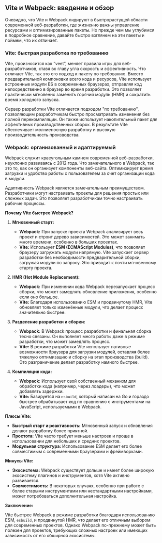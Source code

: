 ## Vite и Webpack: введение и обзор
Очевидно, что Vite и Webpack лидируют в быстрорастущей области современной веб-разработки, где жизненно важны управление ресурсами и оптимизированные пакеты. Но прежде чем мы углубимся в подробное сравнение, давайте быстро взглянем на эти пакеты и поймем, что их отличает.

### Vite: быстрая разработка по требованию
Vite, произносится как “veet”, меняет правила игры для веб-разработчиков, ставя во главу угла скорость и эффективность. Что отличает Vite, так это его подход к пакету по требованию. Вместо предварительной компоновки всего кода и ресурсов, Vite использует встроенные модули ES в современных браузерах, отправляя код непосредственно в браузер во время разработки. Это позволяет практически мгновенно заменить горячий модуль (HMR) и сократить время холодного запуска.

Сервер разработки Vite отличается подходом "по требованию", позволяющим разработчикам быстро просматривать изменения без полной перекомпиляции. Он также использует накопительный пакет для эффективных производственных сборок. В результате Vite обеспечивает молниеносную разработку и высокую производительность производства.

### Webpack: организованный и адаптируемый
Webpack служит краеугольным камнем современной веб-разработки, неуклонно развиваясь с 2012 года. Что замечательного в Webpack, так это то, как он организует компоненты веб-сайта. Оптимизирует время загрузки и удобство работы с пользователем за счет организации кода в модули.

Адаптивность Webpack является замечательным преимуществом. Разработчики могут настраивать проекты для решения простых или сложных задач. Это позволяет разработчикам точно настраивать рабочие процессы.


**Почему Vite быстрее Webpack?**

1. **Мгновенный старт:**
   - **Webpack:** При запуске проекта Webpack анализирует весь проект и строит дерево зависимостей. Это может занимать много времени, особенно в больших проектах.
   - **Vite:** Использует **ESM (ECMAScript Modules)**, что позволяет браузеру загружать модули напрямую. Vite запускает сервер разработки без необходимости предварительной сборки, загружая модули по запросу. Это приводит к почти мгновенному старту проекта.

2. **HMR (Hot Module Replacement):**
   - **Webpack:** При изменении кода Webpack перезапускает процесс сборки, что может замедлять обновление приложения, особенно если оно большое.
   - **Vite:** Благодаря использованию ESM и продвинутому HMR, Vite обновляет только изменённые модули, что делает процесс значительно быстрее.

3. **Разделение разработки и сборки:**
   - **Webpack:** В Webpack процесс разработки и финальная сборка тесно связаны. Он выполняет много работы даже в режиме разработки, что может замедлять процесс.
   - **Vite:** В режиме разработки Vite использует нативные возможности браузера для загрузки модулей, оставляя более тяжелую оптимизацию и сборку на этап производства (build). Это разграничение делает разработку намного быстрее.

4. **Компиляция кода:**
   - **Webpack:** Использует свой собственный механизм для обработки кода (например, через лоадеры), что может добавлять задержки.
   - **Vite:** Базируется на `esbuild`, который написан на Go и гораздо быстрее обрабатывает код по сравнению с инструментами на JavaScript, используемыми в Webpack.

**Плюсы Vite:**

- **Быстрый старт и реактивность:** Мгновенный запуск и обновления делают разработку более приятной.
- **Простота:** Vite часто требует меньше настроек и проще в использовании для небольших и средних проектов.
- **Модульная структура:** Использование ESM делает его более совместимым с современными браузерами и фреймворками.

**Минусы Vite:**

- **Экосистема:** Webpack существует дольше и имеет более широкую экосистему плагинов и инструментов, хотя Vite активно развивается.
- **Совместимость:** В некоторых случаях, особенно при работе с более старыми инструментами или нестандартными настройками, может потребоваться дополнительная настройка.

**Заключение:**

Vite быстрее Webpack в режиме разработки благодаря использованию ESM, `esbuild`, и продвинутой HMR, что делает его отличным выбором для современных проектов. Однако Webpack по-прежнему может быть полезен для проектов, требующих сложных настроек или имеющих зависимость от его обширной экосистемы.
